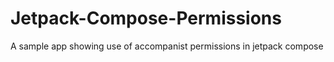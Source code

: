 # Jetpack-Compose-Permissions
A sample app showing use of accompanist permissions in jetpack compose
